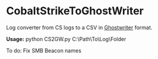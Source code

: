 # CobaltStrikeToGhostWriter
Log converter from CS logs to a CSV in [Ghostwriter](https://github.com/GhostManager/Ghostwriter) format.



**Usage:** python CS2GW.py C:\Path\To\Log\Folder

To do: Fix SMB Beacon names
